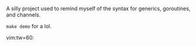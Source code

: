 A silly project used to remind myself of the syntax for
generics, goroutines, and channels.

`make demo` for a lol.


vim:tw=60:
